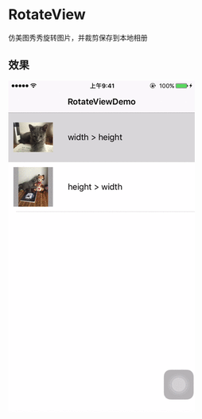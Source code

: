# RotateView
仿美图秀秀旋转图片，并裁剪保存到本地相册
## 效果
![Animating](https://github.com/SkylineJia/RotateView/blob/master/rotateViewDemo.gif?raw=true)
